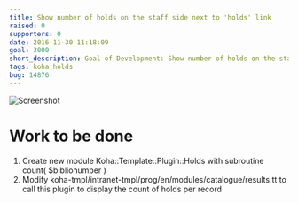 ```yaml
---
title: Show number of holds on the staff side next to 'holds' link
raised: 0
supporters: 0
date: 2016-11-30 11:18:09
goal: 3000
short_description: Goal of Development: Show number of holds on the staff side on the search results parenthetical next to 'holds' link
tags: koha holds
bug: 14876
---
```


![Screenshot](image.png)

# Work to be done
1. Create new module Koha::Template::Plugin::Holds with subroutine count( $biblionumber )
2. Modify koha-tmpl/intranet-tmpl/prog/en/modules/catalogue/results.tt to call this plugin to display the count of holds per record
